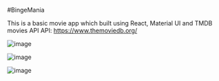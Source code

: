 #BingeMania

This is a basic movie app which built using React, Material UI and TMDB movies API
API: https://www.themoviedb.org/

![image](https://user-images.githubusercontent.com/65328387/186436112-d765f523-5245-430a-82a5-a2a39949b807.png)

![image](https://user-images.githubusercontent.com/65328387/186436808-516a540b-85ad-49bf-b64d-c907d9ccb9d0.png)

![image](https://user-images.githubusercontent.com/65328387/186436857-ea3fd7a0-db8d-4bb5-a84a-569abc70d2df.png)

